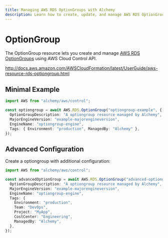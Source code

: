 ```yaml
---
title: Managing AWS RDS OptionGroups with Alchemy
description: Learn how to create, update, and manage AWS RDS OptionGroups using Alchemy Cloud Control.
---
```


# OptionGroup

The OptionGroup resource lets you create and manage [AWS RDS OptionGroups](https://docs.aws.amazon.com/rds/latest/userguide/) using AWS Cloud Control API.

http://docs.aws.amazon.com/AWSCloudFormation/latest/UserGuide/aws-resource-rds-optiongroup.html

## Minimal Example

```ts
import AWS from "alchemy/aws/control";

const optiongroup = await AWS.RDS.OptionGroup("optiongroup-example", {
  OptionGroupDescription: "A optiongroup resource managed by Alchemy",
  MajorEngineVersion: "example-majorengineversion",
  EngineName: "optiongroup-engine",
  Tags: { Environment: "production", ManagedBy: "Alchemy" },
});
```

## Advanced Configuration

Create a optiongroup with additional configuration:

```ts
import AWS from "alchemy/aws/control";

const advancedOptionGroup = await AWS.RDS.OptionGroup("advanced-optiongroup", {
  OptionGroupDescription: "A optiongroup resource managed by Alchemy",
  MajorEngineVersion: "example-majorengineversion",
  EngineName: "optiongroup-engine",
  Tags: {
    Environment: "production",
    Team: "DevOps",
    Project: "MyApp",
    CostCenter: "Engineering",
    ManagedBy: "Alchemy",
  },
});
```

